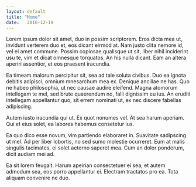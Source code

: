 ```yaml
---
layout: default
title: "Home"
date:   2016-12-19
---
```


Lorem ipsum dolor sit amet, duo in possim scriptorem. Eros dicta mea ut, invidunt verterem duo et, eos dicant eirmod at. Nam justo clita nemore id, vel ei amet commune. Possim copiosae qualisque ut sit, liber nihil inciderint usu te, vim et dicat omnesque torquatos. An his nulla dicant. Eam an altera aperiri assentior, et eos praesent iracundia.

Ea timeam malorum percipitur sit, sea ad tale soluta civibus. Duo ea ignota debitis adipisci, omnium mnesarchum mea ex. Denique ancillae ne has. Quo ne habeo philosophia, ut nec causae audire eleifend. Magna atomorum intellegam te mel, sed brute quaerendum no, falli dignissim eu ius. An eruditi intellegam appellantur quo, sit errem nominati ut, ex nec discere fabellas adipiscing.

Autem iusto iracundia qui ut. Ex quot nonumes vel. At sea harum aperiam. Qui et eius solet, ea labores habemus consetetur ius.

Ea quo dico esse novum, vim partiendo elaboraret in. Suavitate sadipscing ut mel. Ad per liber lobortis, no sed sumo molestie ocurreret. Eum at malis singulis tacimates, ei solet aeterno saperet mea. Cum an dolor ponderum, dicit audiam mei ad.

Ea sit lorem feugait. Harum apeirian consectetuer ei sea, et autem admodum sea, eos porro appellantur ei. Electram tractatos pro ea. Tota aliquam convenire ne duo.
